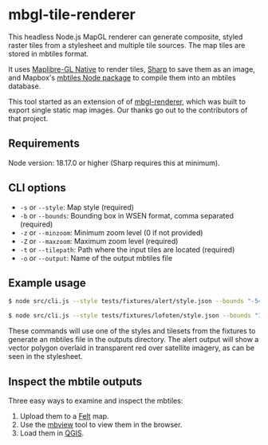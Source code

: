# mbgl-tile-renderer

This headless Node.js MapGL renderer can generate composite, styled raster tiles from a stylesheet and multiple tile sources. The map tiles are stored in mbtiles format.

It uses [Maplibre-GL Native](https://www.npmjs.com/package/@maplibre/maplibre-gl-native) to render tiles, [Sharp](https://www.npmjs.com/package/sharp) to save them as an image, and Mapbox's [mbtiles Node package](https://www.npmjs.com/package/@mapbox/mbtiles) to compile them into an mbtiles database.

This tool started as an extension of of [mbgl-renderer](https://github.com/consbio/mbgl-renderer), which was built to export single static map images. Our thanks go out to the contributors of that project.

## Requirements

Node version: 18.17.0 or higher (Sharp requires this at minimum).

## CLI options

*  `-s` or `--style`: Map style (required)
*  `-b` or `--bounds`: Bounding box in WSEN format, comma separated (required)
*  `-z` or `--minzoom`: Minimum zoom level (0 if not provided)
*  `-Z` or `--maxzoom`: Maximum zoom level (required)
*  `-t` or `--tilepath`: Path where the input tiles are located (required)
*  `-o` or `--output`: Name of the output mbtiles file

## Example usage

```bash
$ node src/cli.js --style tests/fixtures/alert/style.json --bounds "-54.28772,3.11460,-54.03630,3.35025" -Z 14 --tilepath tests/fixtures/alert/tiles --output alert

$ node src/cli.js --style tests/fixtures/lofoten/style.json --bounds "12.46810,67.61450,15.43150,68.49630" -Z 12 --tilepath tests/fixtures/lofoten --output lofoten
```

These commands will use one of the styles and tilesets from the fixtures to generate an mbtiles file in the outputs directory. The alert output will show a vector polygon overlaid in transparent red over satellite imagery, as can be seen in the stylesheet.

## Inspect the mbtile outputs

Three easy ways to examine and inspect the mbtiles:

1. Upload them to a [Felt](https://felt.com) map.
2. Use the [mbview](https://github.com/mapbox/mbview) tool to view them in the browser.
3. Load them in [QGIS](https://qgis.org).
